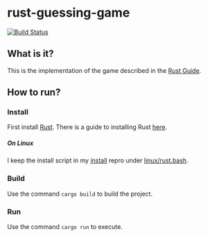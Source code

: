 rust-guessing-game
==================

[![Build Status](https://travis-ci.org/nathanrosspowell/rust-guessing-game.svg)](https://travis-ci.org/nathanrosspowell/rust-guessing-game)


What is it?
-----------

This is the implementation of the game described in the [Rust Guide][rustlang-guide].

How to run?
------------------

### Install
First install [Rust][rust]. There is a guide to installing Rust [here][guide].

##### On Linux

I keep the install script in my [install][install] repro under [linux/rust.bash][install].

### Build

Use the command `cargo build` to build the project.

### Run

Use the command `cargo run` to execute.

[rust]: http://www.rust-lang.org/ "Rust lang"
[guide]: http://doc.rust-lang.org/guide.html#installing-rust "Install guide"
[install]: https://github.com/nathanrosspowell/install "Install scripts"
[script]: https://github.com/nathanrosspowell/install/blob/master/linux/rust.bash "Rust Linux install"
[rustlang-guide]: http://doc.rust-lang.org/guide.html#guessing-game "Rust Guide"
